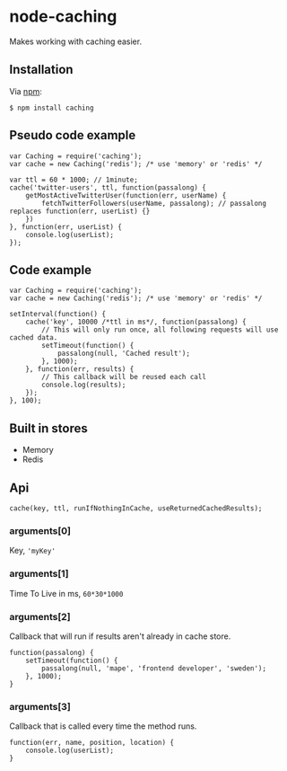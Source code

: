# node-caching

Makes working with caching easier.

## Installation

Via [npm](http://github.com/isaacs/npm):

    $ npm install caching

## Pseudo code example
    var Caching = require('caching');
    var cache = new Caching('redis'); /* use 'memory' or 'redis' */

    var ttl = 60 * 1000; // 1minute;
    cache('twitter-users', ttl, function(passalong) {
    	getMostActiveTwitterUser(function(err, userName) {
    		fetchTwitterFollowers(userName, passalong); // passalong replaces function(err, userList) {}
    	})
    }, function(err, userList) {
    	console.log(userList);
    });

## Code example
    var Caching = require('caching');
    var cache = new Caching('redis'); /* use 'memory' or 'redis' */
    
    setInterval(function() {
    	cache('key', 10000 /*ttl in ms*/, function(passalong) {
    		// This will only run once, all following requests will use cached data.
    		setTimeout(function() {
    			passalong(null, 'Cached result');
    		}, 1000);
    	}, function(err, results) {
    		// This callback will be reused each call
    		console.log(results);
    	});
    }, 100);


## Built in stores
* Memory
* Redis

## Api

    cache(key, ttl, runIfNothingInCache, useReturnedCachedResults);

### arguments[0]
Key, `'myKey'`
### arguments[1]
Time To Live in ms, `60*30*1000`
### arguments[2]
Callback that will run if results aren't already in cache store.

    function(passalong) {
    	setTimeout(function() {
			passalong(null, 'mape', 'frontend developer', 'sweden');
    	}, 1000);
    }

### arguments[3]
Callback that is called every time the method runs.

    function(err, name, position, location) {
    	console.log(userList);
    }

